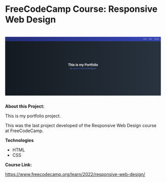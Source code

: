 # FreeCodeCamp Course: Responsive Web Design 

<h1 align="center"> <img src="img/img.png"></h1>


**About this Project:**

This is my portfolio project. <p>
This was the last project developed of the Responsive Web Design course at FreeCodeCamp.

**Technologies**

- HTML
- CSS

**Course Link:**

https://www.freecodecamp.org/learn/2022/responsive-web-design/